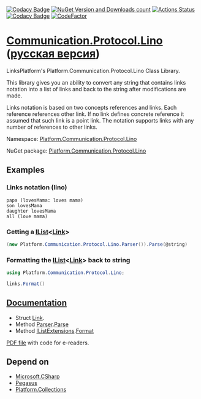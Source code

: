 [![Codacy Badge](https://api.codacy.com/project/badge/Grade/4e7eb0a883e9439280c1097381d46b50)](https://app.codacy.com/gh/linksplatform/Communication.Protocol.Lino?utm_source=github.com&utm_medium=referral&utm_content=linksplatform/Communication.Protocol.Lino&utm_campaign=Badge_Grade_Settings)
﻿[![NuGet Version and Downloads count](https://buildstats.info/nuget/Platform.Communication.Protocol.Lino)](https://www.nuget.org/packages/Platform.Communication.Protocol.Lino)
[![Actions Status](https://github.com/linksplatform/Communication.Protocol.Lino/workflows/CD/badge.svg)](https://github.com/linksplatform/Communication.Protocol.Lino/actions?workflow=CD)
[![Codacy Badge](https://api.codacy.com/project/badge/Grade/c25f708dc08b4f7e8d96c671378bb1ad)](https://app.codacy.com/app/drakonard/Communication.Protocol.Lino?utm_source=github.com&utm_medium=referral&utm_content=linksplatform/Communication.Protocol.Lino&utm_campaign=Badge_Grade_Dashboard)
[![CodeFactor](https://www.codefactor.io/repository/github/linksplatform/Communication.Protocol.Lino/badge)](https://www.codefactor.io/repository/github/linksplatform/Communication.Protocol.Lino)

# [Communication.Protocol.Lino](https://github.com/linksplatform/Communication.Protocol.Lino) ([русская версия](README.ru.md))
LinksPlatform's Platform.Communication.Protocol.Lino Class Library.

This library gives you an ability to convert any string that contains links notation into a list of links and back to the string after modifications are made.

Links notation is based on two concepts references and links. Each reference references other link. If no link defines concrete reference it assumed that such link is a point link. The notation supports links with any number of references to other links.

Namespace: [Platform.Communication.Protocol.Lino](https://linksplatform.github.io/Communication.Protocol.Lino/csharp/api/Platform.Communication.Protocol.Lino.html)

NuGet package: [Platform.Communication.Protocol.Lino](https://www.nuget.org/packages/Platform.Communication.Protocol.Lino)

## Examples
### Links notation (lino)
```
papa (lovesMama: loves mama)
son lovesMama
daughter lovesMama
all (love mama)
```
### Getting a [IList](https://docs.microsoft.com/en-us/dotnet/api/system.collections.generic.ilist-1)\<[Link](https://linksplatform.github.io/Communication.Protocol.Lino/csharp/api/Platform.Communication.Protocol.Lino.Link.html)\>
```C#
(new Platform.Communication.Protocol.Lino.Parser()).Parse(@string)
```
### Formatting the [IList](https://docs.microsoft.com/en-us/dotnet/api/system.collections.generic.ilist-1)\<[Link](https://linksplatform.github.io/Communication.Protocol.Lino/csharp/api/Platform.Communication.Protocol.Lino.Link.html)\> back to string
```C#
using Platform.Communication.Protocol.Lino;
```
```C#
links.Format()
```

## [Documentation](https://linksplatform.github.io/Communication.Protocol.Lino)
*   Struct [Link](https://linksplatform.github.io/Communication.Protocol.Lino/csharp/api/Platform.Communication.Protocol.Lino.Link.html).
*   Method [Parser](https://linksplatform.github.io/Communication.Protocol.Lino/csharp/api/Platform.Communication.Protocol.Lino.Parser.html).[Parse](https://linksplatform.github.io/Communication.Protocol.Lino/csharp/api/Platform.Communication.Protocol.Lino.Parser.html#Platform_Communication_Protocol_Lino_Parser_Parse_System_String_System_String_)
*   Method [IListExtensions](https://linksplatform.github.io/Communication.Protocol.Lino/csharp/api/Platform.Communication.Protocol.Lino.IListExtensions.html).[Format](https://linksplatform.github.io/Communication.Protocol.Lino/csharp/api/Platform.Communication.Protocol.Lino.IListExtensions.html#Platform_Communication_Protocol_Lino_IListExtensions_Format_System_Collections_Generic_IList_Platform_Communication_Protocol_Lino_Link__)

[PDF file](https://linksplatform.github.io/Communication.Protocol.Lino/csharp/Platform.Communication.Protocol.Lino.pdf) with code for e-readers.

## Depend on
*   [Microsoft.CSharp](https://www.nuget.org/packages/Microsoft.CSharp)
*   [Pegasus](https://github.com/otac0n/Pegasus)
*   [Platform.Collections](https://github.com/linksplatform/Collections)

